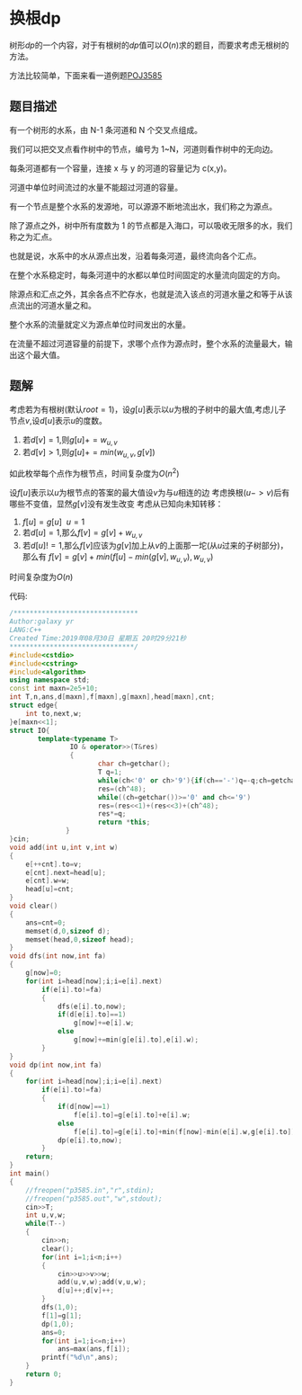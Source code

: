 # 换根dp

树形$dp$的一个内容，对于有根树的$dp$值可以$O(n)$求的题目，而要求考虑无根树的方法。

方法比较简单，下面来看一道例题[POJ3585](http://poj.org/problem?id=3585)

## 题目描述
有一个树形的水系，由 N-1 条河道和 N 个交叉点组成。

我们可以把交叉点看作树中的节点，编号为 1~N，河道则看作树中的无向边。

每条河道都有一个容量，连接 x 与 y 的河道的容量记为 c(x,y)。

河道中单位时间流过的水量不能超过河道的容量。

有一个节点是整个水系的发源地，可以源源不断地流出水，我们称之为源点。

除了源点之外，树中所有度数为 1 的节点都是入海口，可以吸收无限多的水，我们称之为汇点。

也就是说，水系中的水从源点出发，沿着每条河道，最终流向各个汇点。

在整个水系稳定时，每条河道中的水都以单位时间固定的水量流向固定的方向。

除源点和汇点之外，其余各点不贮存水，也就是流入该点的河道水量之和等于从该点流出的河道水量之和。

整个水系的流量就定义为源点单位时间发出的水量。

在流量不超过河道容量的前提下，求哪个点作为源点时，整个水系的流量最大，输出这个最大值。

## 题解
考虑若为有根树(默认$root=1$)，设$g[u]$表示以$u$为根的子树中的最大值,考虑儿子节点$v$,设$d[u]$表示$u$的度数。
1. 若$d[v]=1$,则$g[u]+=w_{u,v}$
2. 若$d[v]>1$,则$g[u]+=min(w_{u,v},g[v])$

如此枚举每个点作为根节点，时间复杂度为$O(n^2)$

设$f[u]$表示以$u$为根节点的答案的最大值设$v$为与$u$相连的边
考虑换根($u->v$)后有哪些不变值，显然$g[v]$没有发生改变
考虑从已知向未知转移：
1. $f[u]=g[u] ~~ u=1$
2. 若$d[u]=1$,那么$f[v]=g[v]+w_{u,v}$
3. 若$d[u]!=1$,那么$f[v]$应该为$g[v]$加上从$v$的上面那一坨(从$u$过来的子树部分)，那么有
$f[v]=g[v]+min(f[u]-min(g[v],w_{u,v}),w_{u,v})$

时间复杂度为$O(n)$

代码:
```cpp
/*******************************
Author:galaxy yr
LANG:C++
Created Time:2019年08月30日 星期五 20时29分21秒
*******************************/
#include<cstdio>
#include<cstring>
#include<algorithm>
using namespace std;
const int maxn=2e5+10;
int T,n,ans,d[maxn],f[maxn],g[maxn],head[maxn],cnt;
struct edge{
    int to,next,w;
}e[maxn<<1];
struct IO{
       template<typename T>
               IO & operator>>(T&res)
               {
                      char ch=getchar();
                      T q=1;
                      while(ch<'0' or ch>'9'){if(ch=='-')q=-q;ch=getchar();}
                      res=(ch^48);
                      while((ch=getchar())>='0' and ch<='9')
                      res=(res<<1)+(res<<3)+(ch^48);
                      res*=q;
                      return *this;
              }
}cin;
void add(int u,int v,int w)
{
    e[++cnt].to=v;
    e[cnt].next=head[u];
    e[cnt].w=w;
    head[u]=cnt;
}
void clear()
{
    ans=cnt=0;
    memset(d,0,sizeof d);
    memset(head,0,sizeof head);
}
void dfs(int now,int fa)
{
    g[now]=0;
    for(int i=head[now];i;i=e[i].next)
        if(e[i].to!=fa)
        {
            dfs(e[i].to,now);
            if(d[e[i].to]==1)
                g[now]+=e[i].w;
            else 
                g[now]+=min(g[e[i].to],e[i].w);
        }
}
void dp(int now,int fa)
{
    for(int i=head[now];i;i=e[i].next)
        if(e[i].to!=fa)
        {
            if(d[now]==1)
                f[e[i].to]=g[e[i].to]+e[i].w;
            else
                f[e[i].to]=g[e[i].to]+min(f[now]-min(e[i].w,g[e[i].to]),e[i].w);
            dp(e[i].to,now);
        }
    return;
}
int main()
{
    //freopen("p3585.in","r",stdin);
    //freopen("p3585.out","w",stdout);
    cin>>T;
    int u,v,w;
    while(T--)
    {
        cin>>n;
        clear();
        for(int i=1;i<n;i++)
        {
            cin>>u>>v>>w;
            add(u,v,w);add(v,u,w);
            d[u]++;d[v]++;
        }
        dfs(1,0);
        f[1]=g[1];
        dp(1,0);
        ans=0;
        for(int i=1;i<=n;i++)
            ans=max(ans,f[i]);
        printf("%d\n",ans);
    }
    return 0;
}

```
